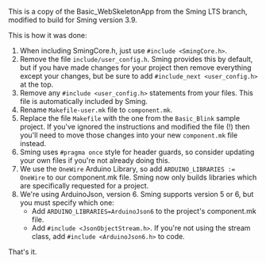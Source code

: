 This is a copy of the Basic_WebSkeletonApp from the Sming LTS branch, modified to build for Sming version 3.9.

This is how it was done:

1. When including SmingCore.h, just use `#include <SmingCore.h>`.
2. Remove the file `include/user_config.h`. Sming provides this by default, but if you have made changes for your project then remove everything except your changes, but be sure to add `#include_next <user_config.h>` at the top.
3. Remove any `#include <user_config.h>` statements from your files. This file is automatically included by Sming.
4. Rename `Makefile-user.mk` file to `component.mk`.
5. Replace the file `Makefile` with the one from the `Basic_Blink` sample project. If you've ignored the instructions and modified the file (!) then you'll need to move those changes into your new `component.mk` file instead.
6. Sming uses `#pragma once` style for header guards, so consider updating your own files if you're not already doing this.
7. We use the `OneWire` Arduino Library, so add `ARDUINO_LIBRARIES := OneWire` to our component.mk file. Sming now only builds libraries which are specifically requested for a project.
8. We're using ArduinoJson, version 6. Sming supports version 5 or 6, but you must specify which one:
	* Add `ARDUINO_LIBRARIES=ArduinoJson6` to the project's component.mk file.
	* Add `#include <JsonObjectStream.h>`. If you're not using the stream class, add `#include <ArduinoJson6.h>` to code.
	
That's it.
